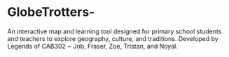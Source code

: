 # GlobeTrotters-
An interactive map and learning tool designed for primary school students and teachers to explore geography, culture, and traditions. Developed by Legends of CAB302 ~ Job, Fraser, Zoe, Tristan, and Noyal.
